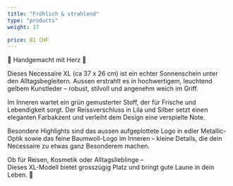 ```yaml
---
title: "Fröhlich & strahlend"
type: "products"
weight: 17

price: 81 CHF
---
```


🌸 Handgemacht mit Herz 🌸

Dieses Necessaire XL (ca 37 x 26 cm) ist ein echter Sonnenschein unter den Alltagsbegleitern. Aussen erstrahlt es in hochwertigem, leuchtend gelbem Kunstleder – robust, stilvoll und angenehm weich im Griff.

Im Inneren wartet ein grün gemusterter Stoff, der für Frische und Lebendigkeit sorgt. Der Reissverschluss in Lila und Silber setzt einen eleganten Farbakzent und verleiht dem Design eine verspielte Note.

Besondere Highlights sind das aussen aufgeplottete Logo in edler Metallic-Optik sowie das feine Baumwoll-Logo im Inneren – kleine Details, die dein Necessaire zu etwas ganz Besonderem machen.

Ob für Reisen, Kosmetik oder Alltagslieblinge –  
Dieses XL-Modell bietet grosszügig Platz und bringt gute Laune in dein Leben. 💛
